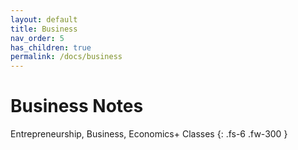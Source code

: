 ```yaml
---
layout: default
title: Business
nav_order: 5
has_children: true
permalink: /docs/business
---
```


# Business Notes

Entrepreneurship, Business, Economics+ Classes
{: .fs-6 .fw-300 }
